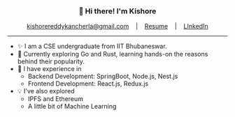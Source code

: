 <h3 align="center"> 👋 Hi there! I'm Kishore </h3>
<p align="center">
<a href="mailto:kishorereddykancherla+github@gmail.com" target="_blank"> kishorereddykancherla@gmail.com</a>
&nbsp;&nbsp; | &nbsp;&nbsp;
<a href="https://drive.google.com/file/d/1uMVFkDvZK0-xJFSlm6oUAmo-QHmL30cT/view?usp=sharing" target="_blank"> Resume</a>
&nbsp;&nbsp; | &nbsp;&nbsp;
<a href="https://www.linkedin.com/in/kkishorereddy" target="_blank"> LInkedIn</a>
</p>

---
<!--
**kancherlakishorereddy/kancherlakishorereddy** is a ✨ _special_ ✨ repository because its `README.md` (this file) appears on your GitHub profile.

Here are some ideas to get you started:

- 👯 I’m looking to collaborate on ...
- 🤔 I’m looking for help with ...
- 💬 Ask me about ...
- 😄 Pronouns: ...
- ⚡ Fun fact: ...
-->
<ul>
<li>
✨ I am a CSE undergraduate from IIT Bhubaneswar.
</li>
<li>
    🌱 Currently exploring Go and Rust, learning hands-on the reasons behind their popularity.
</li>
<li>
    🔭 I have experience in
    <ul>
      <li>Backend Development: SpringBoot, Node.js, Nest.js</li>
      <li>Frontend Development: React.js, Redux.js</li>
    </ul>
</li>
<li>
    💡 I've also explored
    <ul>
      <li>IPFS and Ethereum </li>
      <li>A little bit of Machine Learning</li>
    </ul>
</li>
</ul>
